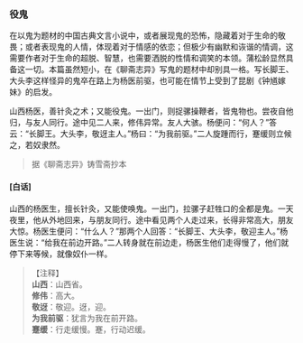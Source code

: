 <script type="text/javascript">
    var head = document.getElementsByTagName('head')[0];
    cssURL = '/public/liao.css';
    linkTag = document.createElement('link');
    linkTag.href = cssURL;
    linkTag.setAttribute('type','text/css');
    linkTag.setAttribute('rel','stylesheet');
    head.appendChild(linkTag);
</script>
### 役鬼

在以鬼为题材的中国古典文言小说中，或者展现鬼的恐怖，隐藏着对于生命的敬畏；或者表现鬼的人情，体现着对于情感的依恋；但极少有幽默和诙谐的情调，这需要作者对于生命的超脱、智慧，也需要洒脱的性情和调笑的本领。蒲松龄显然具备这一切。本篇虽然短小，在《聊斋志异》写鬼的题材中却别具一格。写长脚王、大头李这样怪异的鬼卒在路上为杨医前驱，也可能在情节上受到了昆剧《钟馗嫁妹》的启发。

山西杨医，善针灸之术；又能役鬼。一出门，则捉骡操鞭者，皆鬼物也。尝夜自他归，与友人同行。途中见二人来，修伟异常。友人大骇。杨便问：“何人？”答云：“长脚王。大头李，敬迓主人。”杨曰：“为我前驱。”二人旋踵而行，蹇缓则立候之，若奴隶然。

</section>

> 据《聊斋志异》铸雪斋抄本

#### [白话]
<aside>

山西的杨医生，擅长针灸，又能使唤鬼。一出门，拉骡子赶牲口的全都是鬼。一天夜里，他从外地回来，与朋友同行。途中看见两个人走过来，长得非常高大，朋友大惊。杨医生便问：“什么人？”那两个人回答：“长脚王、大头李，敬迎主人。”杨医生说：“给我在前边开路。”二人转身就在前边走，杨医生他们走得慢了，他们就停下来等候，就像奴仆一样。

</aside>

> 【注释】  
<b>山西</b>：山西省。  
<b>修伟</b>：高大。  
<b>敬迓</b>：敬迎。迓，迎。  
<b>为我前驱</b>：犹言为我在前开路。  
<b>蹇缓</b>：行走缓慢。蹇，行动迟缓。  
